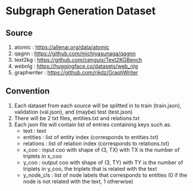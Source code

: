 # Subgraph Generation Dataset

## Source

1. atomic : https://allenai.org/data/atomic
2. qagnn : https://github.com/michiyasunaga/qagnn
3. text2kg : https://github.com/cenguix/Text2KGBench
4. webnlg : https://huggingface.co/datasets/web_nlg
5. graphwriter : https://github.com/rikdz/GraphWriter

## Convention

1. Each dataset from each source will be splitted in to train (train.json), validation (val.json), and (maybe) test (test.json)
2. There will be 2 txt files, entities.txt and relations.txt
3. Each json file will contain list of entries containing keys such as:
    * text : text
    * entities : list of entity index (corresponds to entities.txt)
    * relations : list of relation index (corresponds to relations.txt)
    * x_coo : input coo with shape of (3, TX) with TX is the number of triplets in x_coo
    * y_coo : output coo with shape of (3, TY) with TY is the number of triplets in y_coo, the triplets that is related with the text
    * y_node_cls : list of node labels that corresponds to entities (0 if the node is not related with the text, 1 otherwise)